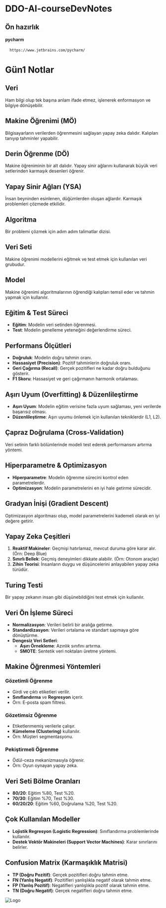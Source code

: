 # DDO-AI-courseDevNotes

## Ön hazırlık

#### pycharm

```http
  https://www.jetbrains.com/pycharm/
```

# Gün1 Notlar

## Veri
Ham bilgi olup tek başına anlam ifade etmez, işlenerek enformasyon ve bilgiye dönüşebilir.

## Makine Öğrenimi (MÖ)
Bilgisayarların verilerden öğrenmesini sağlayan yapay zeka dalıdır. Kalıpları tanıyıp tahminler yapabilir.

## Derin Öğrenme (DÖ)
Makine öğreniminin bir alt dalıdır. Yapay sinir ağlarını kullanarak büyük veri setlerinden karmaşık desenleri öğrenir.

## Yapay Sinir Ağları (YSA)
İnsan beyninden esinlenen, düğümlerden oluşan ağlardır. Karmaşık problemleri çözmede etkilidir.

## Algoritma
Bir problemi çözmek için adım adım talimatlar dizisi.

## Veri Seti
Makine öğrenimi modellerini eğitmek ve test etmek için kullanılan veri grubudur.

## Model
Makine öğrenimi algoritmalarının öğrendiği kalıpları temsil eder ve tahmin yapmak için kullanılır.

## Eğitim & Test Süreci
- **Eğitim**: Modelin veri setinden öğrenmesi.
- **Test**: Modelin genelleme yeteneğini değerlendirme süreci.

## Performans Ölçütleri
- **Doğruluk**: Modelin doğru tahmin oranı.
- **Hassasiyet (Precision)**: Pozitif tahminlerin doğruluk oranı.
- **Geri Çağırma (Recall)**: Gerçek pozitifleri ne kadar doğru bulduğunu gösterir.
- **F1 Skoru**: Hassasiyet ve geri çağırmanın harmonik ortalaması.

## Aşırı Uyum (Overfitting) & Düzenlileştirme
- **Aşırı Uyum**: Modelin eğitim verisine fazla uyum sağlaması, yeni verilerde başarısız olması.
- **Düzenlileştirme**: Aşırı uyumu önlemek için kullanılan tekniklerdir (L1, L2).

## Çapraz Doğrulama (Cross-Validation)
Veri setinin farklı bölümlerinde modeli test ederek performansını artırma yöntemi.

## Hiperparametre & Optimizasyon
- **Hiperparametre**: Modelin öğrenme sürecini kontrol eden parametrelerdir.
- **Optimizasyon**: Modelin parametrelerini en iyi hale getirme sürecidir.

## Gradyan İnişi (Gradient Descent)
Optimizasyon algoritması olup, model parametrelerini kademeli olarak en iyi değere getirir.

## Yapay Zeka Çeşitleri
1. **Reaktif Makineler**: Geçmişi hatırlamaz, mevcut duruma göre karar alır. (Örn: Deep Blue)
2. **Sınırlı Bellek**: Geçmiş deneyimleri dikkate alabilir. (Örn: Otonom araçlar)
3. **Zihin Teorisi**: İnsanların duygu ve düşüncelerini anlayabilen yapay zeka türüdür.

## Turing Testi
Bir yapay zekanın insan gibi düşünebildiğini test etmek için kullanılır.

## Veri Ön İşleme Süreci
- **Normalizasyon**: Verileri belirli bir aralığa getirme.
- **Standardizasyon**: Verileri ortalama ve standart sapmaya göre dönüştürme.
- **Dengesiz Veri Setleri**:
  - **Aşırı Örnekleme**: Azınlık sınıfını artırma.
  - **SMOTE**: Sentetik veri noktaları üretme yöntemi.

## Makine Öğrenmesi Yöntemleri
### Gözetimli Öğrenme
- Girdi ve çıktı etiketleri verilir.
- **Sınıflandırma** ve **Regresyon** içerir.
- Örn: E-posta spam filtresi.

### Gözetimsiz Öğrenme
- Etiketlenmemiş verilerle çalışır.
- **Kümeleme (Clustering)** kullanılır.
- Örn: Müşteri segmentasyonu.

### Pekiştirmeli Öğrenme
- Ödül-ceza mekanizmasıyla öğrenir.
- Örn: Oyun oynayan yapay zeka.

## Veri Seti Bölme Oranları
- **80/20**: Eğitim %80, Test %20.
- **70/30**: Eğitim %70, Test %30.
- **60/20/20**: Eğitim %60, Doğrulama %20, Test %20.

## Çok Kullanılan Modeller
- **Lojistik Regresyon (Logistic Regression)**: Sınıflandırma problemlerinde kullanılır.
- **Destek Vektör Makineleri (Support Vector Machines)**: Karar sınırlarını belirler.

## Confusion Matrix (Karmaşıklık Matrisi)
- **TP (Doğru Pozitif)**: Gerçek pozitifleri doğru tahmin etme.
- **FN (Yanlış Negatif)**: Pozitifleri yanlışlıkla negatif olarak tahmin etme.
- **FP (Yanlış Pozitif)**: Negatifleri yanlışlıkla pozitif olarak tahmin etme.
- **TN (Doğru Negatif)**: Gerçek negatifleri doğru tahmin etme.


![Logo](https://upload.wikimedia.org/wikipedia/commons/c/c1/CBDDO_logo.svg)



